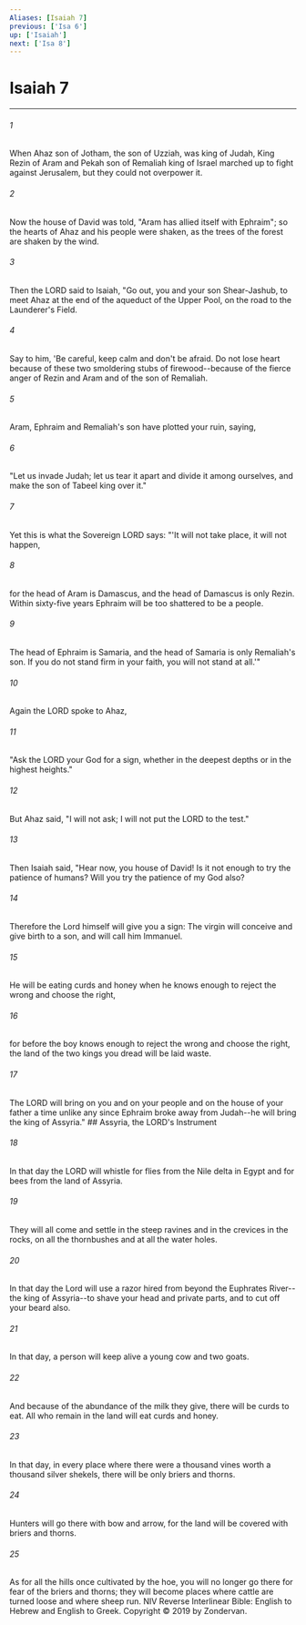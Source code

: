 ```yaml
---
Aliases: [Isaiah 7]
previous: ['Isa 6']
up: ['Isaiah']
next: ['Isa 8']
---
```

# Isaiah 7

***


###### 1 
When Ahaz son of Jotham, the son of Uzziah, was king of Judah, King Rezin of Aram and Pekah son of Remaliah king of Israel marched up to fight against Jerusalem, but they could not overpower it. 

###### 2 
Now the house of David was told, "Aram has allied itself with Ephraim"; so the hearts of Ahaz and his people were shaken, as the trees of the forest are shaken by the wind. 

###### 3 
Then the LORD said to Isaiah, "Go out, you and your son Shear-Jashub, to meet Ahaz at the end of the aqueduct of the Upper Pool, on the road to the Launderer's Field. 

###### 4 
Say to him, 'Be careful, keep calm and don't be afraid. Do not lose heart because of these two smoldering stubs of firewood--because of the fierce anger of Rezin and Aram and of the son of Remaliah. 

###### 5 
Aram, Ephraim and Remaliah's son have plotted your ruin, saying, 

###### 6 
"Let us invade Judah; let us tear it apart and divide it among ourselves, and make the son of Tabeel king over it." 

###### 7 
Yet this is what the Sovereign LORD says: "'It will not take place, it will not happen, 

###### 8 
for the head of Aram is Damascus, and the head of Damascus is only Rezin. Within sixty-five years Ephraim will be too shattered to be a people. 

###### 9 
The head of Ephraim is Samaria, and the head of Samaria is only Remaliah's son. If you do not stand firm in your faith, you will not stand at all.'" 

###### 10 
Again the LORD spoke to Ahaz, 

###### 11 
"Ask the LORD your God for a sign, whether in the deepest depths or in the highest heights." 

###### 12 
But Ahaz said, "I will not ask; I will not put the LORD to the test." 

###### 13 
Then Isaiah said, "Hear now, you house of David! Is it not enough to try the patience of humans? Will you try the patience of my God also? 

###### 14 
Therefore the Lord himself will give you a sign: The virgin will conceive and give birth to a son, and will call him Immanuel. 

###### 15 
He will be eating curds and honey when he knows enough to reject the wrong and choose the right, 

###### 16 
for before the boy knows enough to reject the wrong and choose the right, the land of the two kings you dread will be laid waste. 

###### 17 
The LORD will bring on you and on your people and on the house of your father a time unlike any since Ephraim broke away from Judah--he will bring the king of Assyria." ## Assyria, the LORD's Instrument 

###### 18 
In that day the LORD will whistle for flies from the Nile delta in Egypt and for bees from the land of Assyria. 

###### 19 
They will all come and settle in the steep ravines and in the crevices in the rocks, on all the thornbushes and at all the water holes. 

###### 20 
In that day the Lord will use a razor hired from beyond the Euphrates River--the king of Assyria--to shave your head and private parts, and to cut off your beard also. 

###### 21 
In that day, a person will keep alive a young cow and two goats. 

###### 22 
And because of the abundance of the milk they give, there will be curds to eat. All who remain in the land will eat curds and honey. 

###### 23 
In that day, in every place where there were a thousand vines worth a thousand silver shekels, there will be only briers and thorns. 

###### 24 
Hunters will go there with bow and arrow, for the land will be covered with briers and thorns. 

###### 25 
As for all the hills once cultivated by the hoe, you will no longer go there for fear of the briers and thorns; they will become places where cattle are turned loose and where sheep run. NIV Reverse Interlinear Bible: English to Hebrew and English to Greek. Copyright © 2019 by Zondervan.
